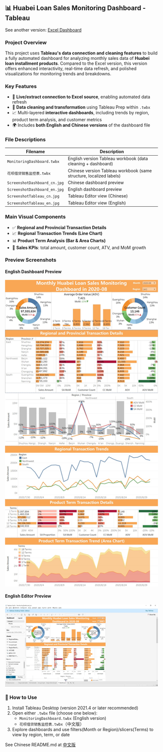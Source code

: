 ## 📊 Huabei Loan Sales Monitoring Dashboard - Tableau

See another version: [Excel Dashboard](https://github.com/EricZhongYJ/LoanSalesDashboard-Excel)

### Project Overview

This project uses **Tableau's data connection and cleaning features** to build a fully automated dashboard for analyzing monthly sales data of **Huabei loan installment products**. Compared to the Excel version, this version offers enhanced interactivity, real-time data refresh, and polished visualizations for monitoring trends and breakdowns.

### Key Features

- 🔗 **Live/extract connection to Excel source**, enabling automated data refresh
- 🧹 **Data cleaning and transformation** using Tableau Prep within `.twbx`
- 📈 Multi-layered **interactive dashboards**, including trends by region, product term analysis, and customer metrics
- 🌍 Includes **both English and Chinese versions** of the dashboard file

### File Descriptions

| Filename                     | Description                                                  |
| ---------------------------- | ------------------------------------------------------------ |
| `MonitoringDashboard.twbx`   | English version Tableau workbook (data cleaning + dashboard) |
| `花呗借贷销售监控表.twbx`    | Chinese version Tableau workbook (same structure, localized labels) |
| `ScreenshotDashboard_cn.jpg` | Chinese dashboard preview                                    |
| `ScreenshotDashboard_en.jpg` | English dashboard preview                                    |
| `ScreenshotTableau_cn.jpg`   | Tableau Editor view (Chinese)                                |
| `ScreenshotTableau_en.jpg`   | Tableau Editor view (English)                                |



### Main Visual Components

- ✅ **Regional and Provincial Transaction Details**
- 📈 **Regional Transaction Trends (Line Chart)**
- 📊 **Product Term Analysis (Bar & Area Charts)**
- 📌 **Sales KPIs**: total amount, customer count, ATV, and MoM growth

### Preview Screenshots

#### English Dashboard Preview

![](ScreenshotDashboard_en.jpg)

#### English Editor Preview

![](ScreenshotTableau_en.jpg)


### 🚀 How to Use

1. Install Tableau Desktop (version 2021.4 or later recommended)
2. Open either `.twbx` file (choose one below):
    - `MonitoringDashboard.twbx` (English version)
    - `花呗借贷销售监控表.twbx`（中文版）
3. Explore dashboards and use filters(Month or Region)/slicers(Terms) to view by region, term, or date

See Chinese README.md at [中文版](README_cn.md)
